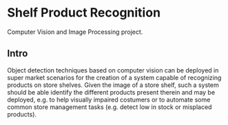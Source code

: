 # Shelf Product Recognition
Computer Vision and Image Processing project.

## Intro
Object detection techniques based on computer vision can be deployed in super market scenarios for the creation of a system capable of recognizing products on store shelves.
Given the image of a store shelf, such a system should be able identify the different products present therein and may be deployed, e.g. to help visually impaired costumers or to automate some common store management tasks (e.g. detect low in stock or misplaced products).
